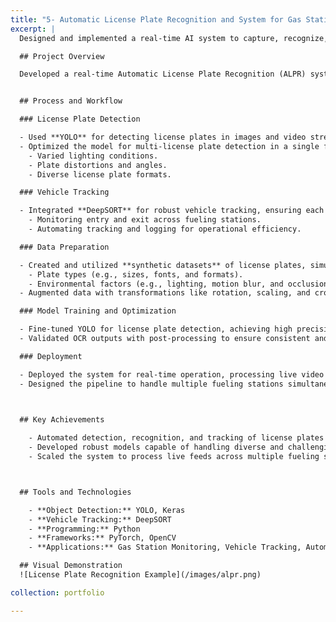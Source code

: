 ```yaml
---
title: "5- Automatic License Plate Recognition and System for Gas Stations"
excerpt: |
  Designed and implemented a real-time AI system to capture, recognize, and track license plates of vehicles across fueling machines. Leveraged YOLO for detection, OCR for text recognition, and DeepSORT for tracking unique vehicle IDs, supported by synthetic datasets for robust performance in diverse conditions.

  ## Project Overview

  Developed a real-time Automatic License Plate Recognition (ALPR) system to monitor, identify, and track vehicles at gas stations. The system captures license plates from live video feeds, rectifies distortions, and recognizes text for automated vehicle identification and monitoring while maintaining unique IDs for each vehicle entering and exiting the premises.


  ## Process and Workflow

  ### License Plate Detection

  - Used **YOLO** for detecting license plates in images and video streams.
  - Optimized the model for multi-license plate detection in a single frame, addressing:
    - Varied lighting conditions.
    - Plate distortions and angles.
    - Diverse license plate formats.

  ### Vehicle Tracking

  - Integrated **DeepSORT** for robust vehicle tracking, ensuring each car is assigned a unique ID for:
    - Monitoring entry and exit across fueling stations.
    - Automating tracking and logging for operational efficiency.

  ### Data Preparation

  - Created and utilized **synthetic datasets** of license plates, simulating variations in:
    - Plate types (e.g., sizes, fonts, and formats).
    - Environmental factors (e.g., lighting, motion blur, and occlusions).
  - Augmented data with transformations like rotation, scaling, and cropping to improve model robustness.

  ### Model Training and Optimization

  - Fine-tuned YOLO for license plate detection, achieving high precision and recall.
  - Validated OCR outputs with post-processing to ensure consistent and formatted results.

  ### Deployment

  - Deployed the system for real-time operation, processing live video feeds from gas station cameras.
  - Designed the pipeline to handle multiple fueling stations simultaneously, automating vehicle identification, tracking, and logging.

 

  ## Key Achievements

    - Automated detection, recognition, and tracking of license plates and vehicles, significantly improving monitoring efficiency.
    - Developed robust models capable of handling diverse and challenging conditions.
    - Scaled the system to process live feeds across multiple fueling stations in real-time.



  ## Tools and Technologies

    - **Object Detection:** YOLO, Keras
    - **Vehicle Tracking:** DeepSORT
    - **Programming:** Python
    - **Frameworks:** PyTorch, OpenCV
    - **Applications:** Gas Station Monitoring, Vehicle Tracking, Automation

  ## Visual Demonstration
  ![License Plate Recognition Example](/images/alpr.png)

collection: portfolio

---
```



